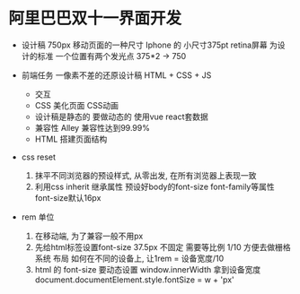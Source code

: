 # 阿里巴巴双十一界面开发

- 设计稿
    750px 移动页面的一种尺寸
    Iphone 的 小尺寸375pt retina屏幕 为设计的标准 一个位置有两个发光点 375*2 -> 750
- 前端任务
    一像素不差的还原设计稿 
    HTML + CSS + JS 
    - 交互
    - CSS 美化页面 CSS动画
    - 设计稿是静态的 要做动态的 使用vue react套数据 
    - 兼容性 Alley 兼容性达到99.99%
    - HTML 搭建页面结构

- css reset
    1. 抹平不同浏览器的预设样式, 从零出发, 在所有浏览器上表现一致
    2. 利用css inherit 继承属性 预设好body的font-size font-family等属性
        font-size默认16px
- rem 单位
    1. 在移动端, 为了兼容一般不用px
    2. 先给html标签设置font-size
    37.5px 不固定
    需要等比例 1/10 方便去做栅格系统 布局
    如何在不同的设备上, 让1rem = 设备宽度/10
    3. html 的 font-size 要动态设置
        window.innerWidth 拿到设备宽度
        document.documentElement.style.fontSize = w + 'px'